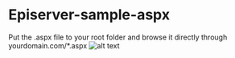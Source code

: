 # Episerver-sample-aspx

Put the .aspx file to your root folder and browse it directly through yourdomain.com/*.aspx
![alt text](https://i.imgur.com/shFPprR.png)
